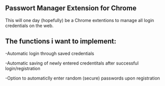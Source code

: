 ## Passwort Manager Extension for Chrome
This will one day (hopefully) be a Chrome extentions to manage all login credentials on the web. 

## The functions i want to implement:

-Automatic login through saved credentials

-Automatic saving of newly entered credentitals after successful login/registration

-Option to automaticlly enter random (secure) passwords upon registration
